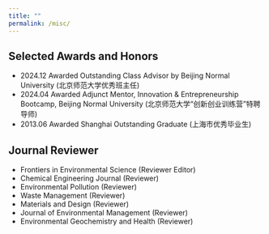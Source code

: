 ```yaml
---
title: ""
permalink: /misc/
---
```


## Selected Awards and Honors

* 2024.12 Awarded Outstanding Class Advisor by Beijing Normal University (北京师范大学优秀班主任)
* 2024.04 Awarded Adjunct Mentor, Innovation & Entrepreneurship Bootcamp, Beijing Normal University (北京师范大学“创新创业训练营”特聘导师)
* 2013.06 Awarded Shanghai Outstanding Graduate (上海市优秀毕业生)

## Journal Reviewer

* Frontiers in Environmental Science (Reviewer Editor)
* Chemical Engineering Journal (Reviewer)
* Environmental Pollution (Reviewer)
* Waste Management (Reviewer)
* Materials and Design (Reviewer)
* Journal of Environmental Management (Reviewer)
* Environmental Geochemistry and Health (Reviewer)
